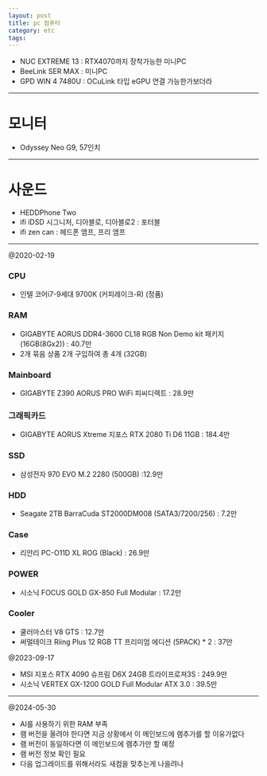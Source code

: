 ```yaml
---
layout: post
title: pc 컴퓨터
category: etc
tags: 
---
```


* NUC EXTREME 13 : RTX4070까지 장착가능한 미니PC
* BeeLink SER MAX : 미니PC
* GPD WIN 4 7480U : OCuLink 타입 eGPU 연결 가능한가보더라


---

# 모니터
* Odyssey Neo G9, 57인치

---

# 사운드
* HEDDPhone Two
* ifi iDSD 시그니처, 디아블로, 디아블로2 : 포터블
* ifi zen can : 헤드폰 앰프, 프리 앰프


---

@2020-02-19
### CPU
* 인텔 코어i7-9세대 9700K (커피레이크-R) (정품)
  
### RAM
* GIGABYTE AORUS DDR4-3600 CL18 RGB Non Demo kit 패키지 (16GB(8Gx2)) : 40.7만
* 2개 묶음 상품 2개 구입하여 총 4개 (32GB)
  
### Mainboard
* GIGABYTE Z390 AORUS PRO WiFi 피씨디렉트 : 28.9만
  
### 그래픽카드
* GIGABYTE AORUS Xtreme 지포스 RTX 2080 Ti D6 11GB : 184.4만
  
### SSD
* 삼성전자 970 EVO M.2 2280 (500GB) :12.9만
  
### HDD
* Seagate 2TB BarraCuda ST2000DM008 (SATA3/7200/256) : 7.2만
  
### Case
* 리안리 PC-O11D XL ROG (Black) : 26.9만
  
### POWER
* 시소닉 FOCUS GOLD GX-850 Full Modular : 17.2만
  
### Cooler
* 쿨러마스터 V8 GTS : 12.7만
* 써멀테이크 Riing Plus 12 RGB TT 프리미엄 에디션 (5PACK) * 2 : 37만

@2023-09-17
* MSI 지포스 RTX 4090 슈프림 D6X 24GB 트라이프로져3S : 249.9만
* 시소닉 VERTEX GX-1200 GOLD Full Modular ATX 3.0 : 39.5만

---

@2024-05-30
* AI를 사용하기 위한 RAM 부족
* 램 버전을 올려야 한다면 지금 상황에서 이 메인보드에 램추가를 할 이유가없다
* 램 버전이 동일하다면 이 메인보드에 램추가만 할 예정
* 램 버전 정보 확인 필요
* 다음 업그레이드를 위해서라도 새컴을 맞추는게 나을려나